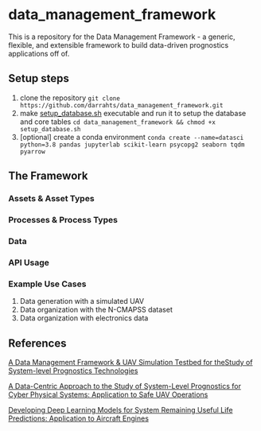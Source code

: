 # data_management_framework

This is a repository for the Data Management Framework - a generic, flexible, and extensible framework to build data-driven prognostics applications off of. <discuss prognostics>

## Setup steps 
1. clone the repository  `git clone https://github.com/darrahts/data_management_framework.git`  
2. make [setup_database.sh](https://github.com/darrahts/data_management_framework/blob/main/setup_database.sh) executable and run it to setup the database and core tables `cd data_management_framework && chmod +x setup_database.sh`  
3. [optional] create a conda environment `conda create --name=datasci python=3.8 pandas jupyterlab scikit-learn psycopg2 seaborn tqdm pyarrow`

## The Framework

### Assets & Asset Types

### Processes & Process Types

### Data

### API Usage

### Example Use Cases  
1. Data generation with a simulated UAV
2. Data organization with the N-CMAPSS dataset
3. Data organization with electronics data


## References
[A Data Management Framework & UAV Simulation Testbed for theStudy of System-level Prognostics Technologies](https://www.researchgate.net/publication/356517965_Data_Management_Framework_UAV_Simulation_Testbed_for_the_Study_of_System-level_Prognostics_Technologies)

[A Data-Centric Approach to the Study of System-Level Prognostics for Cyber Physical Systems: Application to Safe UAV Operations](https://www.researchgate.net/publication/361487074_A_Data-Centric_Approach_to_the_Study_of_System-Level_Prog-_nostics_for_Cyber_Physical_Systems_Application_to_Safe_UAV_Operations)

[Developing Deep Learning Models for System Remaining Useful Life Predictions: Application to Aircraft Engines](https://www.researchgate.net/publication/361487238_Developing_Deep_Learning_Models_for_System_Remaining_Useful_Life_Predictions_Application_to_Aircraft_Engines)


<!--
- [Database schema](#database-schema) intended for a PostgreSQL DBMS
- [Python API](#python-api) to query the database
- [Data exploration and analysis](#data-exploration-and-analysis) notebooks
- [References](#references)
- (more to follow...)

The [Home Mortgage Disclosure Act data (HMDA)](#home-mortgage-disclosure-act-data) ~~is currently the only data available for use. Other data sources will be listed and described as they are made available.~~ provides data on loan applications and contains approximately 25M records per year.  

The [American Community Survey data (ACS)](#american-community-survey-data) provides data on race, age, sex, and population at the census tract level.

The [Zillow Home Value Index (ZHVI)](#zillow-home-value-index-data) provides median home values by neighborhood.

## Home Mortgage Disclosure Act data
Description of the data here

The current data can be downloaded from [here](https://ffiec.cfpb.gov/data-publication/snapshot-national-loan-level-dataset/2020). An interactive map to view the data can be found [here](https://ffiec.cfpb.gov/data-browser/maps/2020?geography=state).

- Loan Application Register (LAR) data
- Panel data
- Transmittal Sheet data

Some of the census tracts in the LAR data file are broken and the file [census_tract_fix.csv](/data/census_tract_fix.csv) fixes them. Reference for this fix can be found [here](https://github.com/cfpb/mapusaurus/blob/master/mapusaurus/geo/errors.py)

## American Community Survey data
Description of the data here

The current data can be downloaded from [here](https://data.census.gov/cedsci/table?q=DP05&y=2020)

## Zillow Home Value Index data
Description of the data here

The current data can be downloaded from [here](https://www.zillow.com/research/data/)

## [Database Schema](/sql)


## [Python API](/package)

### Environment
- if you have a gpu enabled system, use `name=tfgpu`, `tensorflow-gpu`, and `keras-gpu` below.
```
conda create --name=tfcpu python=3.8 tensorflow keras jupyter psycopg2 pandas seaborn boto3

conda activate tfcpu
```

## [Data Exploration and Analysis](/notebooks)



## TODO

- environment file
- documentation
- references


## Redlining Methodology

The standard methodology for identifying lending institutions that are redlining is to compare a given lender to their peer group in a given geography. However, there are multiple methods to do this, and below are some of these methods given by example, in a step by step order to calculate them. 

__1. Peer Group Standard method__ - define an institutions peer group by the 50/200 rule and evaluate the institution against the peer groups in a given geographic area

```{python}
#  do this for all institutions (aka lenders)
lenders = api.get_lenders()
for lender in lenders:

    # get all the census tracts the lender lends in, and the number of records per tract, and the white population percentage of that tract
    tracts = api.get_lar_tracts(lei=lender.lei,counts=True,white_pct=True)

    for row in tracts:
        # if the tract is a minority majority tract by race then get peer groups
            peer_group = api.get_peer_groups(lei=lender.lei,)

    

```
__2. Peer Group Custom__ - 50/200 test but define the peer group based on specific metrics (i.e. requires human in the loop)  

__3. Market Aggregate__ - everyone in the census tract that made a type of loan in question in minority vs majority tracts (i.e. heloc example)  

__4. Tract Penetration__ - ratio of minority to majority loan applications by lender (inference on marketing)

__5. Lender Volume__ - tract penetration test + ratio of minority tracts to majority tracts in a given MSA  

__6. Denial for collateral__ - look at this type of denial by bank in minority vs majority tracts, can be done as market aggregate or by peer group

__7. Appriasal bias__ - i.e. reverse redlining, are minority owned homes appraised less


## misc notes (to be deleted)

prioritize lendors to analyze by their volume by msa

filter for types of loans (i.e. heloc example)

compare ratio of approvals of minority to majority

compare ratio of majority-minority tracts to ratio of minority approvals

compare bank to itself (i.e. aggregate a banks majority loan approval, then compare to each minority tract)

at what level do we do this? MSA, county, or tract? We could actually do this at all levels with little code modification to the same piece of code

-->
